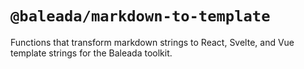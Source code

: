 # `@baleada/markdown-to-template`

Functions that transform markdown strings to React, Svelte, and Vue template strings for the Baleada toolkit.
